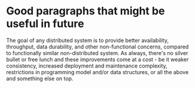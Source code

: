 # Good paragraphs that might be useful in future 

The goal of any distributed system is to provide better availability, throughput, data durability, and other 
non-functional concerns, compared to functionally similar non-distributed system. As always, there's no silver bullet 
or free lunch and these improvements come at a cost - be it weaker consistency, increased deployment and maintenance 
complexity, restrictions in programming model and/or data structures, or all the above and something else on top.
